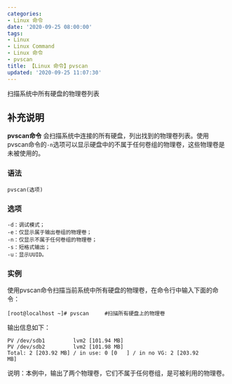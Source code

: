```yaml
---
categories:
- Linux 命令
date: '2020-09-25 08:00:00'
tags:
- Linux
- Linux Command
- Linux 命令
- pvscan
title: 【Linux 命令】pvscan
updated: '2020-09-25 11:07:30'
---
```


扫描系统中所有硬盘的物理卷列表

## 补充说明

**pvscan命令** 会扫描系统中连接的所有硬盘，列出找到的物理卷列表。使用pvscan命令的`-n`选项可以显示硬盘中的不属于任何卷组的物理卷，这些物理卷是未被使用的。

###  语法

```shell
pvscan(选项)
```

###  选项

```shell
-d：调试模式；
-e：仅显示属于输出卷组的物理卷；
-n：仅显示不属于任何卷组的物理卷；
-s：短格式输出；
-u：显示UUID。
```

###  实例

使用pvscan命令扫描当前系统中所有硬盘的物理卷，在命令行中输入下面的命令：

```shell
[root@localhost ~]# pvscan     #扫描所有硬盘上的物理卷 
```

输出信息如下：

```shell
PV /dev/sdb1         lvm2 [101.94 MB]  
PV /dev/sdb2         lvm2 [101.98 MB]  
Total: 2 [203.92 MB] / in use: 0 [0   ] / in no VG: 2 [203.92  
MB] 
```

说明：本例中，输出了两个物理卷，它们不属于任何卷组，是可被利用的物理卷。


<!-- Linux命令行搜索引擎：https://jaywcjlove.github.io/linux-command/ -->